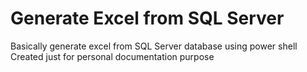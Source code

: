 # Generate Excel from SQL Server
Basically generate excel from SQL Server database using power shell
Created just for personal documentation purpose
